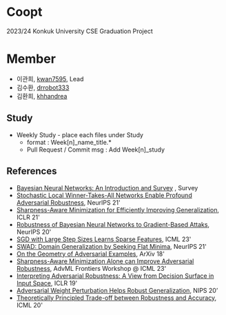 # Coopt
2023/24 Konkuk University CSE Graduation Project

# Member
- 이관희, [kwan7595](https://github.com/kwan7595), Lead
- 김수환, [drrobot333](https://github.com/drrobot333)
- 김환희, [khhandrea](https://github.com/khhandrea)

## Study
  - Weekly Study - place each files under Study
     - format : Week[n]_name_title.*
     - Pull Request / Commit msg : Add Week[n]_study

## References
- [Bayesian Neural Networks: An Introduction and Survey](https://arxiv.org/abs/2006.12024) , Survey
- [Stochastic Local Winner-Takes-All Networks Enable Profound Adversarial Robustness](https://arxiv.org/abs/2112.02671), NeurIPS 21'
- [Sharpness-Aware Minimization for Efficiently Improving Generalization](https://arxiv.org/abs/2010.01412), ICLR 21'
- [Robustness of Bayesian Neural Networks to Gradient-Based Attaks](https://arxiv.org/abs/2002.04359), NeurIPS 20'
- [SGD with Large Step Sizes Learns Sparse Features](https://proceedings.mlr.press/v202/andriushchenko23b.html), ICML 23'
- [SWAD: Domain Generalization by Seeking Flat Minima](https://arxiv.org/abs/2102.08604), NeurIPS 21'
- [On the Geometry of Adversarial Examples](https://arxiv.org/abs/1811.00525), ArXiv 18'
- [Sharpness-Aware Minimization Alone can Improve Adversarial Robustness](https://arxiv.org/pdf/2305.05392.pdf), AdvML Frontiers Workshop @ ICML 23'
- [Interpreting Adversarial Robustness: A View from Decision Surface in Input Space](https://arxiv.org/abs/1810.00144), ICLR 19'
- [Adversarial Weight Perturbation Helps Robust Generalization](https://arxiv.org/abs/2004.05884), NIPS 20’
- [Theoretically Principled Trade-off between Robustness and Accuracy](https://arxiv.org/abs/1901.08573), ICML 20'

